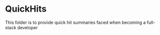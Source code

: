 # QuickHits
This folder is to provide quick hit summaries faced when becoming a full-stack developer
